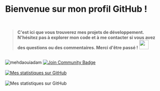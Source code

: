 # Bienvenue sur mon profil GitHub ! 

<br>

> **C'est ici que vous trouverez mes projets de développement. N'hésitez pas à explorer mon code et à me contacter si vous avez des questions ou des commentaires. Merci d'être passé !** <img src="https://raw.githubusercontent.com/MartinHeinz/MartinHeinz/master/wave.gif" width="30px">

<br>

<div> 
  <img src="https://komarev.com/ghpvc/?username=mehdaouiadam&label=Profile%20views&color=ce9927&style=flat" alt="mehdaouiadam"/> 
  <a href=https://discord.gg/DUtMEfAA9N> 
    <img src="https://img.shields.io/discord/473484319914983434.svg?style=flat&label=Join%20Community&color=7289DA" alt="Join Community Badge"/>
  </a>  
</div>

<br>

<a href="https://github.com/adammehdaoui">
  <img src="https://github-readme-stats.vercel.app/api?username=adammehdaoui&show_icons=true&theme=tokyonight" alt="Mes statistiques sur GitHub">
</a>

<br>
<br>

<a>
  <img src="https://github-readme-stats.vercel.app/api/top-langs/?username=adammehdaoui&theme=tokyonight&layout=compact" alt="Mes statistiques sur GitHub">
</a>
       
<!--
<code><img height="30" src="https://raw.githubusercontent.com/github/explore/5c058a388828bb5fde0bcafd4bc867b5bb3f26f3/topics/python/python.png"></code>
<code><img height="30" src="https://raw.githubusercontent.com/github/explore/80688e429a7d4ef2fca1e82350fe8e3517d3494d/topics/html/html.png"></code>
<code><img height="30" src="https://raw.githubusercontent.com/github/explore/80688e429a7d4ef2fca1e82350fe8e3517d3494d/topics/css/css.png"></code>
<code><img height="30" src="https://raw.githubusercontent.com/github/explore/80688e429a7d4ef2fca1e82350fe8e3517d3494d/topics/react/react.png"></code>
<code><img height="30" src="https://raw.githubusercontent.com/github/explore/80688e429a7d4ef2fca1e82350fe8e3517d3494d/topics/php/php.png"></code>
-->                                                                                              


